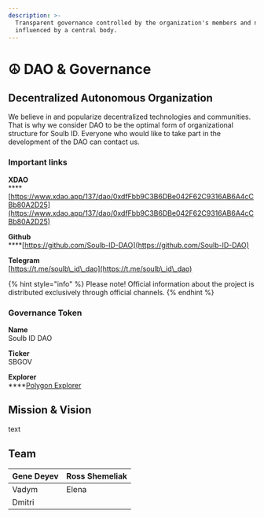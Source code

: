 ```yaml
---
description: >-
  Transparent governance controlled by the organization's members and not
  influenced by a central body.
---
```


# ☮ DAO & Governance

## Decentralized Autonomous Organization

We believe in and popularize decentralized technologies and communities. That is why we consider  DAO to be the optimal form of organizational structure for Soulb ID. Everyone who would like to take part in the development of the DAO can contact us.

### Important links

**XDAO**\
****[https://www.xdao.app/137/dao/0xdfFbb9C3B6DBe042F62C9316AB6A4cCBb80A2D25](https://www.xdao.app/137/dao/0xdfFbb9C3B6DBe042F62C9316AB6A4cCBb80A2D25)

**Github**\
****[https://github.com/Soulb-ID-DAO](https://github.com/Soulb-ID-DAO)

**Telegram**\
[https://t.me/soulb\_id\_dao](https://t.me/soulb\_id\_dao)

{% hint style="info" %}
Please note! Official information about the project is distributed exclusively through official channels.
{% endhint %}

### Governance Token

**Name**\
Soulb ID DAO

**Ticker**\
SBGOV

**Explorer**\
****[Polygon Explorer](https://polygonscan.com/token/0xdffbb9c3b6dbe042f62c9316ab6a4ccbb80a2d25)

## Mission **&** Vision

text

## **Team**

| Gene Deyev | Ross Shemeliak |
| ---------- | -------------- |
| Vadym      | Elena          |
| Dmitri     |                |
